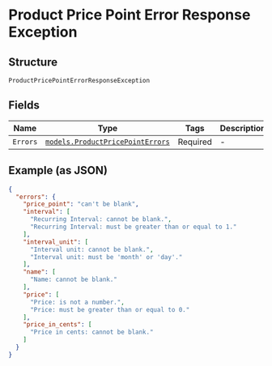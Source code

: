 
# Product Price Point Error Response Exception

## Structure

`ProductPricePointErrorResponseException`

## Fields

| Name | Type | Tags | Description |
|  --- | --- | --- | --- |
| `Errors` | [`models.ProductPricePointErrors`](product-price-point-errors.md) | Required | - |

## Example (as JSON)

```json
{
  "errors": {
    "price_point": "can't be blank",
    "interval": [
      "Recurring Interval: cannot be blank.",
      "Recurring Interval: must be greater than or equal to 1."
    ],
    "interval_unit": [
      "Interval unit: cannot be blank.",
      "Interval unit: must be 'month' or 'day'."
    ],
    "name": [
      "Name: cannot be blank."
    ],
    "price": [
      "Price: is not a number.",
      "Price: must be greater than or equal to 0."
    ],
    "price_in_cents": [
      "Price in cents: cannot be blank."
    ]
  }
}
```

